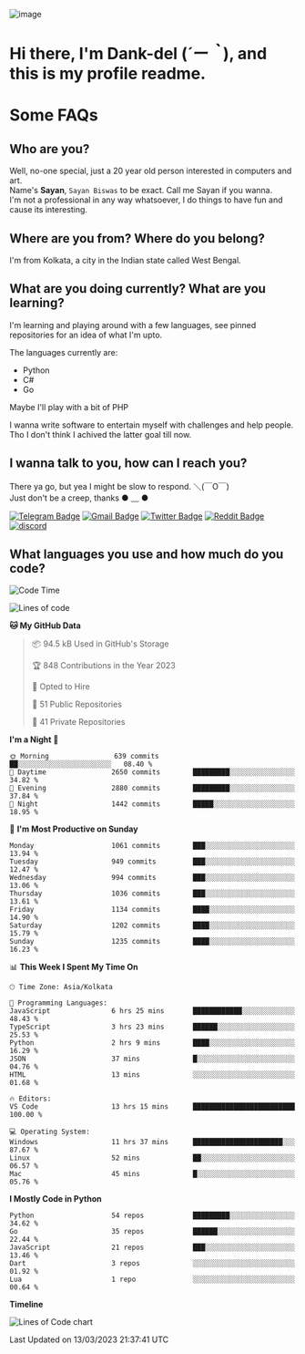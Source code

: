 ![image](https://user-images.githubusercontent.com/63096193/125182844-29f20800-e22f-11eb-8dc9-b0f2d29647bb.png)

# **Hi there, I'm Dank-del (*´ー｀*), and this is my profile readme.**
<!--  [![Profile views](https://gpvc.arturio.dev/dank-del)](https://github.com/dank-del) -->
# Some FAQs

## **Who are you?**

Well, no-one special, just a 20 year old person interested in computers and art. \
Name's **Sayan**, `Sayan Biswas` to be exact. Call me Sayan if you wanna. \
I'm not a professional in any way whatsoever, I do things to have fun and cause its interesting.

## **Where are you from? Where do you belong?**

I'm from Kolkata, a city in the Indian state called West Bengal.

## **What are you doing currently? What are you learning?**

I'm learning and playing around with a few languages, see pinned repositories for an idea of what I'm upto.

The languages currently are:

- Python
- C#
- Go

Maybe I'll play with a bit of PHP

I wanna write software to entertain myself with challenges and help people. \
Tho I don't think I achived the latter goal till now.

<!--## **Eww, I see a weeb profile.**

Can't help it, it's the best way to hide my face on this account
> Why do people hate weebs .-.

## **Cool, what more interests you?**

My interests are quite, weird. They're scattered all over the place. \
I've been fascinated by music and have studied it since the age of 6, I've performed on stage and on air but yeah now I've been away from that. I specialize in key instruments. \
Another thing that interests me is Media Production, aka, working with audio, video and broadcasting media.

> I just like art in general. also feeds the reason of me being obsessed with Japanese drawings (⋟ ﹏ ⋞)-->

## **I wanna talk to you, how can I reach you?**

There ya go, but yea I might be slow to respond. ＼(￣O￣) \
Just don't be a creep, thanks ● ﹏ ●

[![Telegram Badge](https://img.shields.io/badge/-dank_as_fuck-1ca0f1?style=flat-square&logo=telegram&logoColor=white&link=https://t.me/dank_as_fuck)](https://t.me/dank_as_fuck)
[![Gmail Badge](https://img.shields.io/badge/-sayan@asia.com-c14438?style=flat-square&logo=Gmail&logoColor=white&link=mailto:sayan@asia.com)](mailto:sayan@asia.com)
[![Twitter Badge](https://img.shields.io/twitter/follow/TheDankDel?style=social)](https://twitter.com/TheDankDel)
[![Reddit Badge](https://img.shields.io/reddit/user-karma/combined/dank_as_fuck_?style=social)](https://www.reddit.com/user/dank_as_fuck_/)
[![discord](https://discord-md-badge.vercel.app/api/shield/506536929152466945?style=social)](https://discordapp.com/users/506536929152466945)

## **What languages you use and how much do you code?**

<!--START_SECTION:waka-->
![Code Time](http://img.shields.io/badge/Code%20Time-1%2C118%20hrs%2059%20mins-blue)

![Lines of code](https://img.shields.io/badge/From%20Hello%20World%20I%27ve%20Written-4.3%20million%20lines%20of%20code-blue)

**🐱 My GitHub Data** 

> 📦 94.5 kB Used in GitHub's Storage 
 > 
> 🏆 848 Contributions in the Year 2023
 > 
> 💼 Opted to Hire
 > 
> 📜 51 Public Repositories 
 > 
> 🔑 41 Private Repositories 
 > 
**I'm a Night 🦉** 

```text
🌞 Morning                639 commits         ██░░░░░░░░░░░░░░░░░░░░░░░   08.40 % 
🌆 Daytime                2650 commits        █████████░░░░░░░░░░░░░░░░   34.82 % 
🌃 Evening                2880 commits        █████████░░░░░░░░░░░░░░░░   37.84 % 
🌙 Night                  1442 commits        █████░░░░░░░░░░░░░░░░░░░░   18.95 % 
```
📅 **I'm Most Productive on Sunday** 

```text
Monday                   1061 commits        ███░░░░░░░░░░░░░░░░░░░░░░   13.94 % 
Tuesday                  949 commits         ███░░░░░░░░░░░░░░░░░░░░░░   12.47 % 
Wednesday                994 commits         ███░░░░░░░░░░░░░░░░░░░░░░   13.06 % 
Thursday                 1036 commits        ███░░░░░░░░░░░░░░░░░░░░░░   13.61 % 
Friday                   1134 commits        ████░░░░░░░░░░░░░░░░░░░░░   14.90 % 
Saturday                 1202 commits        ████░░░░░░░░░░░░░░░░░░░░░   15.79 % 
Sunday                   1235 commits        ████░░░░░░░░░░░░░░░░░░░░░   16.23 % 
```


📊 **This Week I Spent My Time On** 

```text
🕑︎ Time Zone: Asia/Kolkata

💬 Programming Languages: 
JavaScript               6 hrs 25 mins       ████████████░░░░░░░░░░░░░   48.43 % 
TypeScript               3 hrs 23 mins       ██████░░░░░░░░░░░░░░░░░░░   25.53 % 
Python                   2 hrs 9 mins        ████░░░░░░░░░░░░░░░░░░░░░   16.29 % 
JSON                     37 mins             █░░░░░░░░░░░░░░░░░░░░░░░░   04.76 % 
HTML                     13 mins             ░░░░░░░░░░░░░░░░░░░░░░░░░   01.68 % 

🔥 Editors: 
VS Code                  13 hrs 15 mins      █████████████████████████   100.00 % 

💻 Operating System: 
Windows                  11 hrs 37 mins      ██████████████████████░░░   87.67 % 
Linux                    52 mins             ██░░░░░░░░░░░░░░░░░░░░░░░   06.57 % 
Mac                      45 mins             █░░░░░░░░░░░░░░░░░░░░░░░░   05.76 % 
```

**I Mostly Code in Python** 

```text
Python                   54 repos            █████████░░░░░░░░░░░░░░░░   34.62 % 
Go                       35 repos            ██████░░░░░░░░░░░░░░░░░░░   22.44 % 
JavaScript               21 repos            ███░░░░░░░░░░░░░░░░░░░░░░   13.46 % 
Dart                     3 repos             ░░░░░░░░░░░░░░░░░░░░░░░░░   01.92 % 
Lua                      1 repo              ░░░░░░░░░░░░░░░░░░░░░░░░░   00.64 % 
```



**Timeline**

![Lines of Code chart](https://raw.githubusercontent.com/Dank-del/Dank-del/main/assets/bar_graph.png)


 Last Updated on 13/03/2023 21:37:41 UTC
<!--END_SECTION:waka-->

<!--## **Can I stalk your spotify?**

Um sure.

![OwO Spotify](https://spotify-recently-played-readme.vercel.app/api?user=31fdrsslnr7nvq4ytqwtw7c4rxfm&count=5)-->
